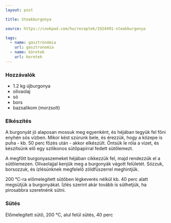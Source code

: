```yaml
---
layout: post

title: Steakburgonya

source: https://cookpad.com/hu/receptek/1924491-steakburgonya

tags:
  - name: gasztronómia
    url: gasztronomia
  - name: köretek
    url: koretek
---
```


### Hozzávalók
 - 1.2 kg újburgonya
 - olívaolaj
 - só
 - bors
 - bazsalikom (morzsolt)


### Elkészítés
A burgonyát jó alaposan mossuk meg egyenként, és héjában tegyük fel főni enyhén
 sós vízben. Mikor kést szúrunk bele, és érezzük, hogy a közepe is puha - kb. 50
 perc főzés után - akkor elkészült. Öntsük le róla a vizet, és készítsünk elő
 egy szilikonos sütőpapírral fedett sütőlemezt.

A megfőtt burgonyaszemeket héjában cikkezzük fel, majd rendezzük el a
 sütőlemezen. Olívaolajjal kenjük meg a burgonyák vágott felületét. Sózzuk,
 borsozzuk, és ízlésünknek megfelelő zöldfűszerrel meghintjük.

200 °C-ra előmelegített sütőben légkeverés nélkül kb. 40 perc alatt megsütjük a
 burgonyákat. Ízlés szerint akár tovább is süthetjük, ha pirosabbra szeretnénk
 sütni.


### Sütés
Előmelegített sütő, 200 °C, alul felül sütés, 40 perc
